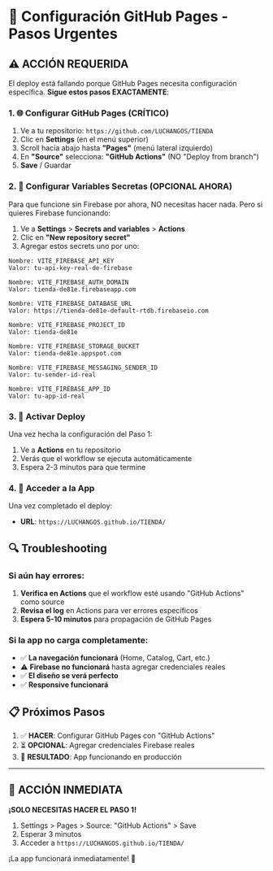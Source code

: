 # 🔧 Configuración GitHub Pages - Pasos Urgentes

## ⚠️ ACCIÓN REQUERIDA

El deploy está fallando porque GitHub Pages necesita configuración específica. **Sigue estos pasos EXACTAMENTE**:

### 1. 🌐 Configurar GitHub Pages (CRÍTICO)

1. Ve a tu repositorio: `https://github.com/LUCHANGOS/TIENDA`
2. Clic en **Settings** (en el menú superior)
3. Scroll hacia abajo hasta **"Pages"** (menú lateral izquierdo)
4. En **"Source"** selecciona: **"GitHub Actions"** (NO "Deploy from branch")
5. **Save** / Guardar

### 2. 🔑 Configurar Variables Secretas (OPCIONAL AHORA)

Para que funcione sin Firebase por ahora, NO necesitas hacer nada. Pero si quieres Firebase funcionando:

1. Ve a **Settings** > **Secrets and variables** > **Actions**
2. Clic en **"New repository secret"**
3. Agregar estos secrets uno por uno:

```
Nombre: VITE_FIREBASE_API_KEY
Valor: tu-api-key-real-de-firebase

Nombre: VITE_FIREBASE_AUTH_DOMAIN  
Valor: tienda-de81e.firebaseapp.com

Nombre: VITE_FIREBASE_DATABASE_URL
Valor: https://tienda-de81e-default-rtdb.firebaseio.com

Nombre: VITE_FIREBASE_PROJECT_ID
Valor: tienda-de81e

Nombre: VITE_FIREBASE_STORAGE_BUCKET
Valor: tienda-de81e.appspot.com

Nombre: VITE_FIREBASE_MESSAGING_SENDER_ID
Valor: tu-sender-id-real

Nombre: VITE_FIREBASE_APP_ID
Valor: tu-app-id-real
```

### 3. 🚀 Activar Deploy

Una vez hecha la configuración del Paso 1:

1. Ve a **Actions** en tu repositorio
2. Verás que el workflow se ejecuta automáticamente
3. Espera 2-3 minutos para que termine

### 4. 🎯 Acceder a la App

Una vez completado el deploy:
- **URL**: `https://LUCHANGOS.github.io/TIENDA/`

## 🔍 Troubleshooting

### Si aún hay errores:

1. **Verifica en Actions** que el workflow esté usando "GitHub Actions" como source
2. **Revisa el log** en Actions para ver errores específicos
3. **Espera 5-10 minutos** para propagación de GitHub Pages

### Si la app no carga completamente:

- ✅ **La navegación funcionará** (Home, Catalog, Cart, etc.)
- ⚠️ **Firebase no funcionará** hasta agregar credenciales reales
- ✅ **El diseño se verá perfecto**
- ✅ **Responsive funcionará**

## 📋 Próximos Pasos

1. ✅ **HACER**: Configurar GitHub Pages con "GitHub Actions"
2. ⏳ **OPCIONAL**: Agregar credenciales Firebase reales
3. 🎉 **RESULTADO**: App funcionando en producción

---

## 🎯 ACCIÓN INMEDIATA

**¡SOLO NECESITAS HACER EL PASO 1!** 

1. Settings > Pages > Source: "GitHub Actions" > Save
2. Esperar 3 minutos
3. Acceder a `https://LUCHANGOS.github.io/TIENDA/`

¡La app funcionará inmediatamente! 🚀
